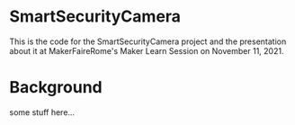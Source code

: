 # SmartSecurityCamera
This is the code for the SmartSecurityCamera project and the presentation about it at MakerFaireRome's Maker Learn Session on November 11, 2021.

# Background
some stuff here...
